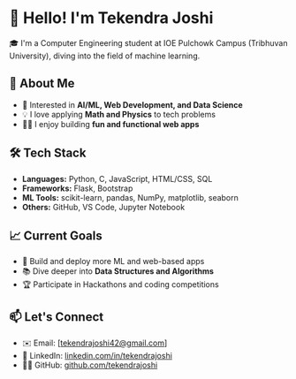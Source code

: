 # 👋 Hello! I'm Tekendra Joshi

🎓 I'm a Computer Engineering student at IOE Pulchowk Campus (Tribhuvan University), diving into the field of machine learning.

## 🚀 About Me

- 🧠 Interested in **AI/ML, Web Development, and Data Science**
- 💡 I love applying **Math and Physics** to tech problems
- 🧑‍💻 I enjoy building **fun and functional web apps**

## 🛠️ Tech Stack

- **Languages:** Python, C, JavaScript, HTML/CSS, SQL
- **Frameworks:** Flask, Bootstrap
- **ML Tools:** scikit-learn, pandas, NumPy, matplotlib, seaborn
- **Others:** GitHub, VS Code, Jupyter Notebook

## 📈 Current Goals

- 🔧 Build and deploy more ML and web-based apps
- 📚 Dive deeper into **Data Structures and Algorithms**
- 🏆 Participate in Hackathons and coding competitions

## 📫 Let's Connect

- ✉️ Email: [tekendrajoshi42@gmail.com]
- 💼 LinkedIn: [linkedin.com/in/tekendrajoshi](https://www.linkedin.com/in/tekendrajoshi)
- 🧑‍💻 GitHub: [github.com/tekendrajoshi](https://github.com/tekendrajoshi)
